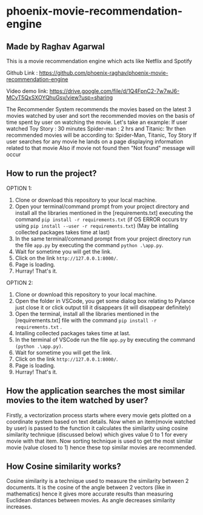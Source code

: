 # phoenix-movie-recommendation-engine

## Made by Raghav Agarwal

This is a movie recommendation engine which acts like Netflix and Spotify

Github Link : https://github.com/phoenix-raghav/phoenix-movie-recommendation-engine

Video demo link: https://drive.google.com/file/d/1Q4FpnC2-7w7wJ6-MCyT5QxSXOYQhuGsv/view?usp=sharing

The Recommender System recommends the movies based on the latest 3 movies watched by user and sort the recommended movies on the basis of time spent by user on watching the movie.
Let's take an example: 
If user watched Toy Story : 30 minutes
                Spider-man : 2 hrs and
                Titanic: 1hr
then recommended movies will be according to: Spider-Man, Titanic, Toy Story
If user searches for any movie he lands on a page displaying information related to that movie
Also if movie not found then "Not found" message will occur

## How to run the project?

OPTION 1:
1. Clone or download this repository to your local machine.
2. Open your terminal/command prompt from your project directory and install all the libraries mentioned in the [requirements.txt] executing the command
   `pip install -r requirements.txt` (if OS ERROR occurs try using `pip install --user -r requirements.txt`)
    (May be intalling collected packages takes time at last)
3. In the same terminal/command prompt from your project directory run the file `app.py` by executing the command `python .\app.py`.
4. Wait for sometime you will get the link. 
5. Click on the link `http://127.0.0.1:8000/`.
6. Page is loading.
7. Hurray! That's it.

OPTION 2:
1. Clone or download this repository to your local machine.
2. Open the folder in VSCode, you get some dialog box relating to Pylance just close it or click output till it disappears (it will disappear definitely) 
3. Open the terminal, install all the libraries mentioned in the [requirements.txt] file with the command `pip install -r requirements.txt` .
4. Intalling collected packages takes time at last.
5. In the terminal of VSCode run the file `app.py` by executing the command `(python .\app.py)`.
6. Wait for sometime you will get the link.
7. Click on the link `http://127.0.0.1:8000/`.
8. Page is loading.
9. Hurray! That's it.
                                     
## How the application searches the most similar movies to the item watched by user?
   Firstly, a vectorization process starts where every movie gets plotted on a coordinate system based on text details.
   Now when an item(movie watched by user) is passed to the function it calculates the similarity using cosine similarity technique (discussed below) which gives value    0 to 1 for every movie with that item.
   Now sorting technique is used to get the most similar movie (value closed to 1) hence these top similar movies are recommended.
   
## How Cosine similarity works?
  Cosine similarity is a technique used to measure the similarity between 2 documents. It is the cosine of the angle between 2 vectors (like in mathematics) hence it     gives more accurate results than measuring Euclidean distances between movies. As angle decreases similarity increases.

